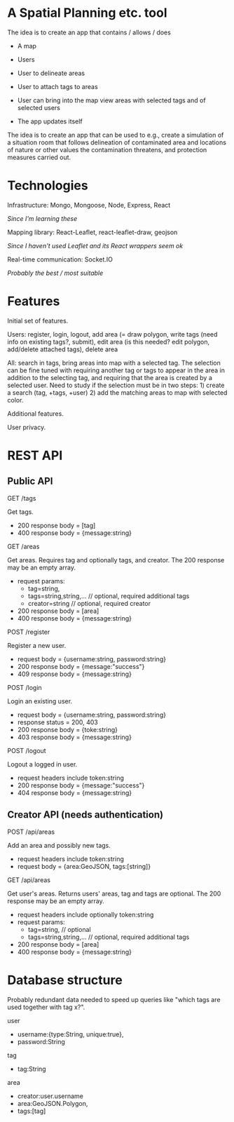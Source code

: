 # A Spatial Planning etc. tool

The idea is to create an app that contains / allows / does

* A map

* Users

* User to delineate areas

* User to attach tags to areas

* User can bring into the map view areas with selected tags and of selected users

* The app updates itself

The idea is to create an app that can be used to e.g., create a
simulation of a situation room that follows delineation of
contaminated area and locations of nature or other values the
contamination threatens, and protection measures carried out.

# Technologies

Infrastructure: Mongo, Mongoose, Node, Express, React

*Since I'm learning these*

Mapping library: React-Leaflet, react-leaflet-draw, geojson

*Since I haven't used Leaflet and its React wrappers seem ok*

Real-time communication: Socket.IO

*Probably the best / most suitable*

# Features

Initial set of features.

Users: register, login, logout, add area (= draw polygon, write tags
(need info on existing tags?, submit), edit area (is this needed? edit
polygon, add/delete attached tags), delete area

All: search in tags, bring areas into map with a selected tag. The
selection can be fine tuned with requiring another tag or tags to
appear in the area in addition to the selecting tag, and requiring
that the area is created by a selected user. Need to study if the
selection must be in two steps: 1) create a search (tag, +tags, +user)
2) add the matching areas to map with selected color.

Additional features.

User privacy.

# REST API

## Public API

GET /tags

Get tags.

* 200 response body = [tag]
* 400 response body = {message:string}

GET /areas

Get areas. Requires tag and optionally tags, and creator. The 200
response may be an empty array.

* request params:
  * tag=string,
  * tags=string,string,... // optional, required additional tags
  * creator=string // optional, required creator
* 200 response body = [area]
* 400 response body = {message:string}

POST /register

Register a new user.

* request body = {username:string, password:string}
* 200 response body = {message:"success"}
* 409 response body = {message:string}

POST /login

Login an existing user.

* request body = {username:string, password:string}
* response status = 200, 403
* 200 response body = {toke:string}
* 403 response body = {message:string}

POST /logout

Logout a logged in user.

* request headers include token:string
* 200 response body = {message:"success"}
* 404 response body = {message:string}

## Creator API (needs authentication)

POST /api/areas

Add an area and possibly new tags.

* request headers include token:string
* request body = {area:GeoJSON, tags:[string]}

GET /api/areas

Get user's areas. Returns users' areas, tag and tags are optional. The
200 response may be an empty array.

* request headers include optionally token:string
* request params:
  * tag=string, // optional
  * tags=string,string,... // optional, required additional tags
* 200 response body = [area]
* 400 response body = {message:string}

# Database structure

Probably redundant data needed to speed up queries like "which tags are
used together with tag x?".

user

* username:{type:String, unique:true},
* password:String

tag

* tag:String

area

* creator:user.username
* area:GeoJSON.Polygon,
* tags:[tag]
